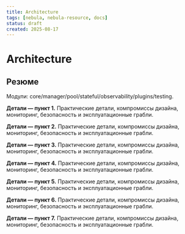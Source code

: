 ```yaml
---
title: Architecture
tags: [nebula, nebula-resource, docs]
status: draft
created: 2025-08-17
---
```


# Architecture

## Резюме
Модули: core/manager/pool/stateful/observability/plugins/testing.

**Детали — пункт 1.** Практические детали, компромиссы дизайна, мониторинг, безопасность и эксплуатационные грабли.

**Детали — пункт 2.** Практические детали, компромиссы дизайна, мониторинг, безопасность и эксплуатационные грабли.

**Детали — пункт 3.** Практические детали, компромиссы дизайна, мониторинг, безопасность и эксплуатационные грабли.

**Детали — пункт 4.** Практические детали, компромиссы дизайна, мониторинг, безопасность и эксплуатационные грабли.

**Детали — пункт 5.** Практические детали, компромиссы дизайна, мониторинг, безопасность и эксплуатационные грабли.

**Детали — пункт 6.** Практические детали, компромиссы дизайна, мониторинг, безопасность и эксплуатационные грабли.

**Детали — пункт 7.** Практические детали, компромиссы дизайна, мониторинг, безопасность и эксплуатационные грабли.
